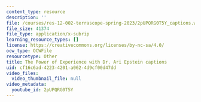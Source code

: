 ```yaml
---
content_type: resource
description: ''
file: /courses/res-12-002-terrascope-spring-2023/2pUPQRG0T5Y_captions.webvtt
file_size: 41374
file_type: application/x-subrip
learning_resource_types: []
license: https://creativecommons.org/licenses/by-nc-sa/4.0/
ocw_type: OCWFile
resourcetype: Other
title: The Power of Experience with Dr. Ari Epstein captions
uid: cf16c6ad-4223-4201-a062-4d9cf00d47dd
video_files:
  video_thumbnail_file: null
video_metadata:
  youtube_id: 2pUPQRG0T5Y
---
```

